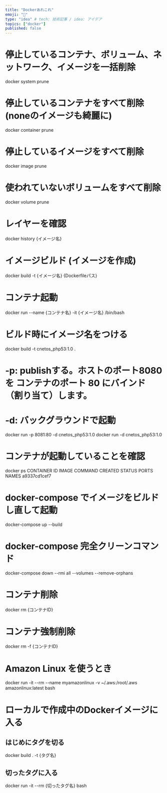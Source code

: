 ```yaml
---
title: "Dockerあれこれ"
emoji: "👋"
type: "idea" # tech: 技術記事 / idea: アイデア
topics: ["docker"]
published: false
---
```


# 停止しているコンテナ、ボリューム、ネットワーク、イメージを一括削除
docker system prune 

# 停止しているコンテナをすべて削除(noneのイメージも綺麗に)
docker container prune

# 停止しているイメージをすべて削除
docker image prune

# 使われていないボリュームをすべて削除
docker volume prune

# レイヤーを確認
docker history {イメージ名}

# イメージビルド (イメージを作成)
docker build -t {イメージ名} {Dockerfileパス}

# コンテナ起動
docker run --name {コンテナ名} -it {イメージ名} /bin/bash

# ビルド時にイメージ名をつける
docker build -t cnetos_php53:1.0 .

# -p: publishする。ホストのポート8080 を コンテナのポート 80 にバインド（割り当て）します。
# -d: バックグラウンドで起動
docker run -p 8081:80 -d cnetos_php53:1.0
docker run -d cnetos_php53:1.0

# コンテナが起動していることを確認
docker ps
CONTAINER ID        IMAGE               COMMAND                  CREATED             STATUS              PORTS                  NAMES
a9337cd1cef7     

# docker-compose でイメージをビルドし直して起動
docker-compose up --build

# docker-compose 完全クリーンコマンド
docker-compose down --rmi all --volumes --remove-orphans

# コンテナ削除
docker rm {コンテナID}
# コンテナ強制削除
docker rm -f {コンテナID}

# Amazon Linux を使うとき

docker run -it --rm --name myamazonlinux -v ~/.aws:/root/.aws amazonlinux:latest bash

# ローカルで作成中のDockerイメージに入る
## はじめにタグを切る
docker build . -t {タグ名}
## 切ったタグに入る
docker run -it --rm {切ったタグ名} bash
